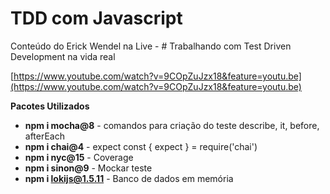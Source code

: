 # TDD com Javascript

Conteúdo do Erick Wendel na Live - # Trabalhando com Test Driven Development na vida real

[https://www.youtube.com/watch?v=9COpZuJzx18&feature=youtu.be](https://www.youtube.com/watch?v=9COpZuJzx18&feature=youtu.be)

  
**Pacotes Utilizados**

- **npm i mocha@8**  - comandos para criação do teste describe, it, before, afterEach
- **npm i chai@4**  - expect const { expect } = require('chai')
- **npm i nyc@15**  - Coverage
- **npm i sinon@9** - Mockar teste
- **npm i lokijs@1.5.11** - Banco de dados em memória